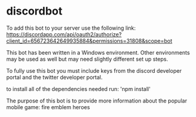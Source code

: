 # discordbot

To add this bot to your server use the following link:
https://discordapp.com/api/oauth2/authorize?client_id=656723642649935884&permissions=31808&scope=bot

This bot has been written in a Windows environment. Other environments may be used as well but may need slightly different set up steps.

To fully use this bot you must include keys from the discord developer portal and the twitter developer portal.

to install all of the dependencies needed run:
'npm install'


The purpose of this bot is to provide more information about the popular mobile game: fire emblem heroes